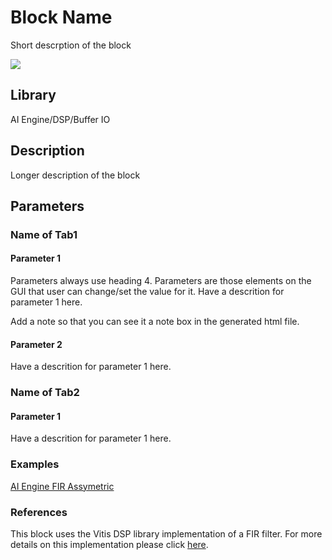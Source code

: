 # Block Name
Short descrption of the block
  
![](./Images/block.png)  

## Library

AI Engine/DSP/Buffer IO

## Description

Longer description of the block

## Parameters

### Name of Tab1
  
#### Parameter 1  
Parameters always use heading 4. Parameters are those elements on the GUI that user can change/set the value for it. 
Have a descrition for parameter 1 here.

<div class="noteBox">
Add a note so that you can see it a note box in the generated html file.
</div>


#### Parameter 2
Have a descrition for parameter 1 here.

### Name of Tab2

#### Parameter 1
Have a descrition for parameter 1 here.

### Examples
[AI Engine FIR Assymetric](https://github.com/Xilinx/Vitis_Model_Composer/tree/HEAD/Examples/AIENGINE/DSPlib/fir)

### References
This block uses the Vitis DSP library implementation of a FIR filter. 
For more details on this implementation please click [here](https://docs.xilinx.com/r/en-US/Vitis_Libraries/dsp/user_guide/L2/func-fir-filters.html).
